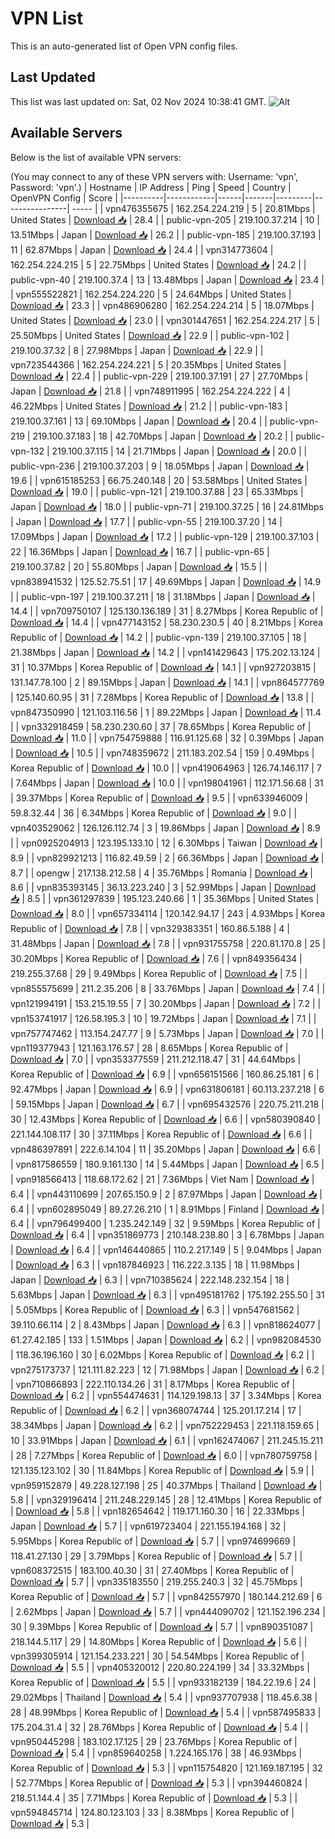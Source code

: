 # VPN List

This is an auto-generated list of Open VPN config files.

## Last Updated

This list was last updated on: Sat, 02 Nov 2024 10:38:41 GMT.
![Alt](https://repobeats.axiom.co/api/embed/186b98318ef1479477931607c1ad7d823f12451f.svg "Repobeats analytics image")

## Available Servers

Below is the list of available VPN servers:

(You may connect to any of these VPN servers with: Username: 'vpn', Password: 'vpn'.)
| Hostname | IP Address | Ping | Speed | Country | OpenVPN Config | Score |
|----------|------------|------|-------|---------|----------------| ----- |
| vpn476355675 | 162.254.224.219 | 5 | 20.81Mbps | United States | [Download 📥](./configs/server_0_US.ovpn) | 28.4 |
| public-vpn-205 | 219.100.37.214 | 10 | 13.51Mbps | Japan | [Download 📥](./configs/server_1_JP.ovpn) | 26.2 |
| public-vpn-185 | 219.100.37.193 | 11 | 62.87Mbps | Japan | [Download 📥](./configs/server_2_JP.ovpn) | 24.4 |
| vpn314773604 | 162.254.224.215 | 5 | 22.75Mbps | United States | [Download 📥](./configs/server_3_US.ovpn) | 24.2 |
| public-vpn-40 | 219.100.37.4 | 13 | 13.48Mbps | Japan | [Download 📥](./configs/server_4_JP.ovpn) | 23.4 |
| vpn555522821 | 162.254.224.220 | 5 | 24.64Mbps | United States | [Download 📥](./configs/server_5_US.ovpn) | 23.3 |
| vpn486906280 | 162.254.224.214 | 5 | 18.07Mbps | United States | [Download 📥](./configs/server_6_US.ovpn) | 23.0 |
| vpn301447651 | 162.254.224.217 | 5 | 25.50Mbps | United States | [Download 📥](./configs/server_7_US.ovpn) | 22.9 |
| public-vpn-102 | 219.100.37.32 | 8 | 27.98Mbps | Japan | [Download 📥](./configs/server_8_JP.ovpn) | 22.9 |
| vpn723544366 | 162.254.224.221 | 5 | 20.35Mbps | United States | [Download 📥](./configs/server_9_US.ovpn) | 22.4 |
| public-vpn-229 | 219.100.37.191 | 27 | 27.70Mbps | Japan | [Download 📥](./configs/server_10_JP.ovpn) | 21.8 |
| vpn748911995 | 162.254.224.222 | 4 | 46.22Mbps | United States | [Download 📥](./configs/server_11_US.ovpn) | 21.2 |
| public-vpn-183 | 219.100.37.161 | 13 | 69.10Mbps | Japan | [Download 📥](./configs/server_12_JP.ovpn) | 20.4 |
| public-vpn-219 | 219.100.37.183 | 18 | 42.70Mbps | Japan | [Download 📥](./configs/server_13_JP.ovpn) | 20.2 |
| public-vpn-132 | 219.100.37.115 | 14 | 21.71Mbps | Japan | [Download 📥](./configs/server_14_JP.ovpn) | 20.0 |
| public-vpn-236 | 219.100.37.203 | 9 | 18.05Mbps | Japan | [Download 📥](./configs/server_15_JP.ovpn) | 19.6 |
| vpn615185253 | 66.75.240.148 | 20 | 53.58Mbps | United States | [Download 📥](./configs/server_16_US.ovpn) | 19.0 |
| public-vpn-121 | 219.100.37.88 | 23 | 65.33Mbps | Japan | [Download 📥](./configs/server_17_JP.ovpn) | 18.0 |
| public-vpn-71 | 219.100.37.25 | 16 | 24.81Mbps | Japan | [Download 📥](./configs/server_18_JP.ovpn) | 17.7 |
| public-vpn-55 | 219.100.37.20 | 14 | 17.09Mbps | Japan | [Download 📥](./configs/server_19_JP.ovpn) | 17.2 |
| public-vpn-129 | 219.100.37.103 | 22 | 16.36Mbps | Japan | [Download 📥](./configs/server_20_JP.ovpn) | 16.7 |
| public-vpn-65 | 219.100.37.82 | 20 | 55.80Mbps | Japan | [Download 📥](./configs/server_21_JP.ovpn) | 15.5 |
| vpn838941532 | 125.52.75.51 | 17 | 49.69Mbps | Japan | [Download 📥](./configs/server_22_JP.ovpn) | 14.9 |
| public-vpn-197 | 219.100.37.211 | 18 | 31.18Mbps | Japan | [Download 📥](./configs/server_23_JP.ovpn) | 14.4 |
| vpn709750107 | 125.130.136.189 | 31 | 8.27Mbps | Korea Republic of | [Download 📥](./configs/server_24_KR.ovpn) | 14.4 |
| vpn477143152 | 58.230.230.5 | 40 | 8.21Mbps | Korea Republic of | [Download 📥](./configs/server_25_KR.ovpn) | 14.2 |
| public-vpn-139 | 219.100.37.105 | 18 | 21.38Mbps | Japan | [Download 📥](./configs/server_26_JP.ovpn) | 14.2 |
| vpn141429643 | 175.202.13.124 | 31 | 10.37Mbps | Korea Republic of | [Download 📥](./configs/server_27_KR.ovpn) | 14.1 |
| vpn927203815 | 131.147.78.100 | 2 | 89.15Mbps | Japan | [Download 📥](./configs/server_28_JP.ovpn) | 14.1 |
| vpn864577769 | 125.140.60.95 | 31 | 7.28Mbps | Korea Republic of | [Download 📥](./configs/server_29_KR.ovpn) | 13.8 |
| vpn847350990 | 121.103.116.56 | 1 | 89.22Mbps | Japan | [Download 📥](./configs/server_30_JP.ovpn) | 11.4 |
| vpn332918459 | 58.230.230.60 | 37 | 78.65Mbps | Korea Republic of | [Download 📥](./configs/server_31_KR.ovpn) | 11.0 |
| vpn754759888 | 116.91.125.68 | 32 | 0.39Mbps | Japan | [Download 📥](./configs/server_32_JP.ovpn) | 10.5 |
| vpn748359672 | 211.183.202.54 | 159 | 0.49Mbps | Korea Republic of | [Download 📥](./configs/server_33_KR.ovpn) | 10.0 |
| vpn419064963 | 126.74.146.117 | 7 | 7.64Mbps | Japan | [Download 📥](./configs/server_34_JP.ovpn) | 10.0 |
| vpn198041961 | 112.171.56.68 | 31 | 39.37Mbps | Korea Republic of | [Download 📥](./configs/server_35_KR.ovpn) | 9.5 |
| vpn633946009 | 59.8.32.44 | 36 | 6.34Mbps | Korea Republic of | [Download 📥](./configs/server_36_KR.ovpn) | 9.0 |
| vpn403529062 | 126.126.112.74 | 3 | 19.86Mbps | Japan | [Download 📥](./configs/server_37_JP.ovpn) | 8.9 |
| vpn0925204913 | 123.195.133.10 | 12 | 6.30Mbps | Taiwan | [Download 📥](./configs/server_38_TW.ovpn) | 8.9 |
| vpn829921213 | 116.82.49.59 | 2 | 66.36Mbps | Japan | [Download 📥](./configs/server_39_JP.ovpn) | 8.7 |
| opengw | 217.138.212.58 | 4 | 35.76Mbps | Romania | [Download 📥](./configs/server_40_RO.ovpn) | 8.6 |
| vpn835393145 | 36.13.223.240 | 3 | 52.99Mbps | Japan | [Download 📥](./configs/server_41_JP.ovpn) | 8.5 |
| vpn361297839 | 195.123.240.66 | 1 | 35.36Mbps | United States | [Download 📥](./configs/server_42_US.ovpn) | 8.0 |
| vpn657334114 | 120.142.94.17 | 243 | 4.93Mbps | Korea Republic of | [Download 📥](./configs/server_43_KR.ovpn) | 7.8 |
| vpn329383351 | 160.86.5.188 | 4 | 31.48Mbps | Japan | [Download 📥](./configs/server_44_JP.ovpn) | 7.8 |
| vpn931755758 | 220.81.170.8 | 25 | 30.20Mbps | Korea Republic of | [Download 📥](./configs/server_45_KR.ovpn) | 7.6 |
| vpn849356434 | 219.255.37.68 | 29 | 9.49Mbps | Korea Republic of | [Download 📥](./configs/server_46_KR.ovpn) | 7.5 |
| vpn855575699 | 211.2.35.206 | 8 | 33.76Mbps | Japan | [Download 📥](./configs/server_47_JP.ovpn) | 7.4 |
| vpn121994191 | 153.215.19.55 | 7 | 30.20Mbps | Japan | [Download 📥](./configs/server_48_JP.ovpn) | 7.2 |
| vpn153741917 | 126.58.195.3 | 10 | 19.72Mbps | Japan | [Download 📥](./configs/server_49_JP.ovpn) | 7.1 |
| vpn757747462 | 113.154.247.77 | 9 | 5.73Mbps | Japan | [Download 📥](./configs/server_50_JP.ovpn) | 7.0 |
| vpn119377943 | 121.163.176.57 | 28 | 8.65Mbps | Korea Republic of | [Download 📥](./configs/server_51_KR.ovpn) | 7.0 |
| vpn353377559 | 211.212.118.47 | 31 | 44.64Mbps | Korea Republic of | [Download 📥](./configs/server_52_KR.ovpn) | 6.9 |
| vpn656151566 | 160.86.25.181 | 6 | 92.47Mbps | Japan | [Download 📥](./configs/server_53_JP.ovpn) | 6.9 |
| vpn631806181 | 60.113.237.218 | 6 | 59.15Mbps | Japan | [Download 📥](./configs/server_54_JP.ovpn) | 6.7 |
| vpn695432576 | 220.75.211.218 | 30 | 12.43Mbps | Korea Republic of | [Download 📥](./configs/server_55_KR.ovpn) | 6.6 |
| vpn580390840 | 221.144.108.117 | 30 | 37.11Mbps | Korea Republic of | [Download 📥](./configs/server_56_KR.ovpn) | 6.6 |
| vpn486397891 | 222.6.14.104 | 11 | 35.20Mbps | Japan | [Download 📥](./configs/server_57_JP.ovpn) | 6.6 |
| vpn817586559 | 180.9.161.130 | 14 | 5.44Mbps | Japan | [Download 📥](./configs/server_58_JP.ovpn) | 6.5 |
| vpn918566413 | 118.68.172.62 | 21 | 7.36Mbps | Viet Nam | [Download 📥](./configs/server_59_VN.ovpn) | 6.4 |
| vpn443110699 | 207.65.150.9 | 2 | 87.97Mbps | Japan | [Download 📥](./configs/server_60_JP.ovpn) | 6.4 |
| vpn602895049 | 89.27.26.210 | 1 | 8.91Mbps | Finland | [Download 📥](./configs/server_61_FI.ovpn) | 6.4 |
| vpn796499400 | 1.235.242.149 | 32 | 9.59Mbps | Korea Republic of | [Download 📥](./configs/server_62_KR.ovpn) | 6.4 |
| vpn351869773 | 210.148.238.80 | 3 | 6.78Mbps | Japan | [Download 📥](./configs/server_63_JP.ovpn) | 6.4 |
| vpn146440865 | 110.2.217.149 | 5 | 9.04Mbps | Japan | [Download 📥](./configs/server_64_JP.ovpn) | 6.3 |
| vpn187846923 | 116.222.3.135 | 18 | 11.98Mbps | Japan | [Download 📥](./configs/server_65_JP.ovpn) | 6.3 |
| vpn710385624 | 222.148.232.154 | 18 | 5.63Mbps | Japan | [Download 📥](./configs/server_66_JP.ovpn) | 6.3 |
| vpn495181762 | 175.192.255.50 | 31 | 5.05Mbps | Korea Republic of | [Download 📥](./configs/server_67_KR.ovpn) | 6.3 |
| vpn547681562 | 39.110.66.114 | 2 | 8.43Mbps | Japan | [Download 📥](./configs/server_68_JP.ovpn) | 6.3 |
| vpn818624077 | 61.27.42.185 | 133 | 1.51Mbps | Japan | [Download 📥](./configs/server_69_JP.ovpn) | 6.2 |
| vpn982084530 | 118.36.196.160 | 30 | 6.02Mbps | Korea Republic of | [Download 📥](./configs/server_70_KR.ovpn) | 6.2 |
| vpn275173737 | 121.111.82.223 | 12 | 71.98Mbps | Japan | [Download 📥](./configs/server_71_JP.ovpn) | 6.2 |
| vpn710866893 | 222.110.134.26 | 31 | 8.17Mbps | Korea Republic of | [Download 📥](./configs/server_72_KR.ovpn) | 6.2 |
| vpn554474631 | 114.129.198.13 | 37 | 3.34Mbps | Korea Republic of | [Download 📥](./configs/server_73_KR.ovpn) | 6.2 |
| vpn368074744 | 125.201.17.214 | 17 | 38.34Mbps | Japan | [Download 📥](./configs/server_74_JP.ovpn) | 6.2 |
| vpn752229453 | 221.118.159.65 | 10 | 33.91Mbps | Japan | [Download 📥](./configs/server_75_JP.ovpn) | 6.1 |
| vpn162474067 | 211.245.15.211 | 28 | 7.27Mbps | Korea Republic of | [Download 📥](./configs/server_76_KR.ovpn) | 6.0 |
| vpn780759758 | 121.135.123.102 | 30 | 11.84Mbps | Korea Republic of | [Download 📥](./configs/server_77_KR.ovpn) | 5.9 |
| vpn959152879 | 49.228.127.198 | 25 | 40.37Mbps | Thailand | [Download 📥](./configs/server_78_TH.ovpn) | 5.8 |
| vpn329196414 | 211.248.229.145 | 28 | 12.41Mbps | Korea Republic of | [Download 📥](./configs/server_79_KR.ovpn) | 5.8 |
| vpn182654642 | 119.171.160.30 | 16 | 22.33Mbps | Japan | [Download 📥](./configs/server_80_JP.ovpn) | 5.7 |
| vpn619723404 | 221.155.194.168 | 32 | 5.95Mbps | Korea Republic of | [Download 📥](./configs/server_81_KR.ovpn) | 5.7 |
| vpn974699669 | 118.41.27.130 | 29 | 3.79Mbps | Korea Republic of | [Download 📥](./configs/server_82_KR.ovpn) | 5.7 |
| vpn608372515 | 183.100.40.30 | 31 | 27.40Mbps | Korea Republic of | [Download 📥](./configs/server_83_KR.ovpn) | 5.7 |
| vpn335183550 | 219.255.240.3 | 32 | 45.75Mbps | Korea Republic of | [Download 📥](./configs/server_84_KR.ovpn) | 5.7 |
| vpn842557970 | 180.144.212.69 | 6 | 2.62Mbps | Japan | [Download 📥](./configs/server_85_JP.ovpn) | 5.7 |
| vpn444090702 | 121.152.196.234 | 30 | 9.39Mbps | Korea Republic of | [Download 📥](./configs/server_86_KR.ovpn) | 5.7 |
| vpn890351087 | 218.144.5.117 | 29 | 14.80Mbps | Korea Republic of | [Download 📥](./configs/server_87_KR.ovpn) | 5.6 |
| vpn399305914 | 121.154.233.221 | 30 | 54.54Mbps | Korea Republic of | [Download 📥](./configs/server_88_KR.ovpn) | 5.5 |
| vpn405320012 | 220.80.224.199 | 34 | 33.32Mbps | Korea Republic of | [Download 📥](./configs/server_89_KR.ovpn) | 5.5 |
| vpn933182139 | 184.22.19.6 | 24 | 29.02Mbps | Thailand | [Download 📥](./configs/server_90_TH.ovpn) | 5.4 |
| vpn937707938 | 118.45.6.38 | 28 | 48.99Mbps | Korea Republic of | [Download 📥](./configs/server_91_KR.ovpn) | 5.4 |
| vpn587495833 | 175.204.31.4 | 32 | 28.76Mbps | Korea Republic of | [Download 📥](./configs/server_92_KR.ovpn) | 5.4 |
| vpn950445298 | 183.102.17.125 | 29 | 23.76Mbps | Korea Republic of | [Download 📥](./configs/server_93_KR.ovpn) | 5.4 |
| vpn859640258 | 1.224.165.176 | 38 | 46.93Mbps | Korea Republic of | [Download 📥](./configs/server_94_KR.ovpn) | 5.3 |
| vpn115754820 | 121.169.187.195 | 32 | 52.77Mbps | Korea Republic of | [Download 📥](./configs/server_95_KR.ovpn) | 5.3 |
| vpn394460824 | 218.51.144.4 | 35 | 7.71Mbps | Korea Republic of | [Download 📥](./configs/server_96_KR.ovpn) | 5.3 |
| vpn594845714 | 124.80.123.103 | 33 | 8.38Mbps | Korea Republic of | [Download 📥](./configs/server_97_KR.ovpn) | 5.3 |
